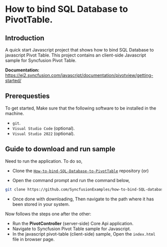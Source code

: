 # How to bind SQL Database to PivotTable.

## Introduction

A quick start Javascript project that shows how to bind SQL Database to javascript Pivot Table. This project contains an client-side Javascript sample for Syncfusion Pivot Table.

**Documentation:** https://ej2.syncfusion.com/javascript/documentation/pivotview/getting-started/

## Prerequesties

To get started, Make sure that the following software to be installed in the machine.

* `git`.
* `Visual Studio Code` (optional).
* `Visual Studio 2022` (optional).

## Guide to download and run sample

Need to run the application. To do so,

* Clone the [`How-to-bind-SQL-Database-to-PivotTable`](https://github.com/SyncfusionExamples/how-to-bind-SQL-database-to-pivot-table) repository (or)

* Open the command prompt and run the command below,

```sh
git clone https://github.com/SyncfusionExamples/how-to-bind-SQL-database-to-pivot-table.git
```

* Once done with downloading, Then navigate to the path where it has been stored in your system.

Now follows the steps one after the other:

* Run the **PivotController** (server-side) Core Api application.
* Navigate to Syncfusion Pivot Table sample for Javascript.
* In the javascript pivot-table (client-side) sample, Open the `index.html` file in browser page.